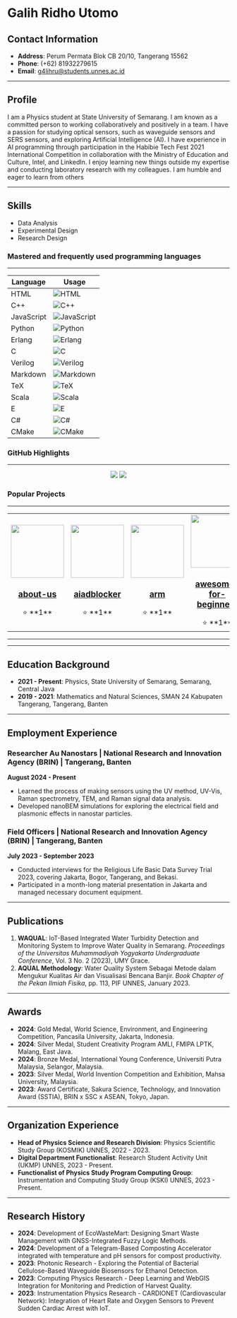 # Galih Ridho Utomo

## Contact Information

- **Address**: Perum Permata Blok CB 20/10, Tangerang 15562  
- **Phone**: (+62) 81932279615  
- **Email**: [g4lihru@students.unnes.ac.id](mailto:g4lihru@students.unnes.ac.id)

---

## Profile

I am a Physics student at State University of Semarang. I am known as a committed person to working collaboratively and positively in a team. I have a passion for studying optical sensors, such as waveguide sensors and SERS sensors, and exploring Artificial Intelligence (AI). I have experience in AI programming through participation in the Habibie Tech Fest 2021 International Competition in collaboration with the Ministry of Education and Culture, Intel, and LinkedIn. I enjoy learning new things outside my expertise and conducting laboratory research with my colleagues. I am humble and eager to learn from others

---

## Skills

- Data Analysis  
- Experimental Design  
- Research Design  

<!-- SKILLS-START -->
### Mastered and frequently used programming languages
---

| Language | Usage |
|---|---|
| HTML | ![HTML](https://img.shields.io/badge/HTML-24%25-brightgreen) |
| C++ | ![C++](https://img.shields.io/badge/C%2B%2B-17%25-brightgreen) |
| JavaScript | ![JavaScript](https://img.shields.io/badge/JavaScript-15%25-brightgreen) |
| Python | ![Python](https://img.shields.io/badge/Python-14%25-brightgreen) |
| Erlang | ![Erlang](https://img.shields.io/badge/Erlang-3%25-brightgreen) |
| C | ![C](https://img.shields.io/badge/C-3%25-brightgreen) |
| Verilog | ![Verilog](https://img.shields.io/badge/Verilog-1%25-brightgreen) |
| Markdown | ![Markdown](https://img.shields.io/badge/Markdown-1%25-brightgreen) |
| TeX | ![TeX](https://img.shields.io/badge/TeX-1%25-brightgreen) |
| Scala | ![Scala](https://img.shields.io/badge/Scala-1%25-brightgreen) |
| E | ![E](https://img.shields.io/badge/E-1%25-brightgreen) |
| C# | ![C#](https://img.shields.io/badge/C%23-1%25-brightgreen) |
| CMake | ![CMake](https://img.shields.io/badge/CMake-1%25-brightgreen) |
<!-- SKILLS-END -->

<!-- GHSTATS-START -->
### GitHub Highlights
---

<div align="center">
  <img src="https://github-readme-stats.vercel.app/api?username=galihru&show_icons=true&theme=dark" />
  <img src="https://github-readme-stats.vercel.app/api/top-langs/?username=galihru&layout=compact&theme=dark" />
</div>
<!-- GHSTATS-END -->

<!-- PROJECTS-START -->
### Popular Projects
---

<table>
<tr>
<td align="center">
  <a href="https://github.com/galihru/about-us">
    <img src="https://avatars.githubusercontent.com/u/92840324?v=4" width="120" />
    <h3>about-us</h3>
  </a>
  ⭐️ **1**

</td>
<td align="center">
  <a href="https://github.com/galihru/aiadblocker">
    <img src="https://avatars.githubusercontent.com/u/92840324?v=4" width="120" />
    <h3>aiadblocker</h3>
  </a>
  ⭐️ **1**

</td>
<td align="center">
  <a href="https://github.com/galihru/arm">
    <img src="https://avatars.githubusercontent.com/u/92840324?v=4" width="120" />
    <h3>arm</h3>
  </a>
  ⭐️ **1**

</td>
<td align="center">
  <a href="https://github.com/galihru/awesome-for-beginners">
    <img src="https://avatars.githubusercontent.com/u/92840324?v=4" width="120" />
    <h3>awesome-for-beginners</h3>
  </a>
  ⭐️ **1**

</td>
<td align="center">
  <a href="https://github.com/galihru/awesome-for-non-programmers">
    <img src="https://avatars.githubusercontent.com/u/92840324?v=4" width="120" />
    <h3>awesome-for-non-programmers</h3>
  </a>
  ⭐️ **1**

</td>
<td align="center">
  <a href="https://github.com/galihru/bem">
    <img src="https://avatars.githubusercontent.com/u/92840324?v=4" width="120" />
    <h3>bem</h3>
  </a>
  ⭐️ **1**

</td>
<td align="center">
  <a href="https://github.com/galihru/codegenerator">
    <img src="https://avatars.githubusercontent.com/u/92840324?v=4" width="120" />
    <h3>codegenerator</h3>
  </a>
  ⭐️ **9**

</td>
<td align="center">
  <a href="https://github.com/galihru/content">
    <img src="https://avatars.githubusercontent.com/u/92840324?v=4" width="120" />
    <h3>content</h3>
  </a>
  ⭐️ **1**

</td>
<td align="center">
  <a href="https://github.com/galihru/CraMind">
    <img src="https://avatars.githubusercontent.com/u/92840324?v=4" width="120" />
    <h3>CraMind</h3>
  </a>
  ⭐️ **1**

</td>
<td align="center">
  <a href="https://github.com/galihru/cv">
    <img src="https://avatars.githubusercontent.com/u/92840324?v=4" width="120" />
    <h3>cv</h3>
  </a>
  ⭐️ **9**

</td>
<td align="center">
  <a href="https://github.com/galihru/cvs">
    <img src="https://avatars.githubusercontent.com/u/92840324?v=4" width="120" />
    <h3>cvs</h3>
  </a>
  ⭐️ **9**

</td>
<td align="center">
  <a href="https://github.com/galihru/drive">
    <img src="https://avatars.githubusercontent.com/u/92840324?v=4" width="120" />
    <h3>drive</h3>
  </a>
  ⭐️ **9**

</td>
<td align="center">
  <a href="https://github.com/galihru/ErlangApp">
    <img src="https://avatars.githubusercontent.com/u/92840324?v=4" width="120" />
    <h3>ErlangApp</h3>
  </a>
  ⭐️ **1**

</td>
<td align="center">
  <a href="https://github.com/galihru/ErlangBuilder">
    <img src="https://avatars.githubusercontent.com/u/92840324?v=4" width="120" />
    <h3>ErlangBuilder</h3>
  </a>
  ⭐️ **1**

</td>
<td align="center">
  <a href="https://github.com/galihru/facemind">
    <img src="https://avatars.githubusercontent.com/u/92840324?v=4" width="120" />
    <h3>facemind</h3>
  </a>
  ⭐️ **24**

</td>
<td align="center">
  <a href="https://github.com/galihru/first-contributions">
    <img src="https://avatars.githubusercontent.com/u/92840324?v=4" width="120" />
    <h3>first-contributions</h3>
  </a>
  ⭐️ **1**

</td>
<td align="center">
  <a href="https://github.com/galihru/flowsense">
    <img src="https://avatars.githubusercontent.com/u/92840324?v=4" width="120" />
    <h3>flowsense</h3>
  </a>
  ⭐️ **1**

</td>
<td align="center">
  <a href="https://github.com/galihru/fnn">
    <img src="https://avatars.githubusercontent.com/u/92840324?v=4" width="120" />
    <h3>fnn</h3>
  </a>
  ⭐️ **10**

</td>
<td align="center">
  <a href="https://github.com/galihru/g4lihru">
    <img src="https://avatars.githubusercontent.com/u/92840324?v=4" width="120" />
    <h3>g4lihru</h3>
  </a>
  ⭐️ **1**

</td>
<td align="center">
  <a href="https://github.com/galihru/g4lihru.github.io">
    <img src="https://avatars.githubusercontent.com/u/92840324?v=4" width="120" />
    <h3>g4lihru.github.io</h3>
  </a>
  ⭐️ **10**

</td>
<td align="center">
  <a href="https://github.com/galihru/galihru">
    <img src="https://avatars.githubusercontent.com/u/92840324?v=4" width="120" />
    <h3>galihru</h3>
  </a>
  ⭐️ **8**

</td>
<td align="center">
  <a href="https://github.com/galihru/galihru.github.io">
    <img src="https://avatars.githubusercontent.com/u/92840324?v=4" width="120" />
    <h3>galihru.github.io</h3>
  </a>
  ⭐️ **10**

</td>
<td align="center">
  <a href="https://github.com/galihru/games">
    <img src="https://avatars.githubusercontent.com/u/92840324?v=4" width="120" />
    <h3>games</h3>
  </a>
  ⭐️ **1**

</td>
<td align="center">
  <a href="https://github.com/galihru/githubiot">
    <img src="https://avatars.githubusercontent.com/u/92840324?v=4" width="120" />
    <h3>githubiot</h3>
  </a>
  ⭐️ **7**

</td>
<td align="center">
  <a href="https://github.com/galihru/githubiotdroid">
    <img src="https://avatars.githubusercontent.com/u/92840324?v=4" width="120" />
    <h3>githubiotdroid</h3>
  </a>
  ⭐️ **1**

</td>
<td align="center">
  <a href="https://github.com/galihru/githubioterl">
    <img src="https://avatars.githubusercontent.com/u/92840324?v=4" width="120" />
    <h3>githubioterl</h3>
  </a>
  ⭐️ **1**

</td>
<td align="center">
  <a href="https://github.com/galihru/githubiotpy">
    <img src="https://avatars.githubusercontent.com/u/92840324?v=4" width="120" />
    <h3>githubiotpy</h3>
  </a>
  ⭐️ **1**

</td>
<td align="center">
  <a href="https://github.com/galihru/githubiotscl">
    <img src="https://avatars.githubusercontent.com/u/92840324?v=4" width="120" />
    <h3>githubiotscl</h3>
  </a>
  ⭐️ **1**

</td>
<td align="center">
  <a href="https://github.com/galihru/gsr">
    <img src="https://avatars.githubusercontent.com/u/92840324?v=4" width="120" />
    <h3>gsr</h3>
  </a>
  ⭐️ **10**

</td>
<td align="center">
  <a href="https://github.com/galihru/hbd">
    <img src="https://avatars.githubusercontent.com/u/92840324?v=4" width="120" />
    <h3>hbd</h3>
  </a>
  ⭐️ **12**

</td>
<td align="center">
  <a href="https://github.com/galihru/hbd.github.io">
    <img src="https://avatars.githubusercontent.com/u/92840324?v=4" width="120" />
    <h3>hbd.github.io</h3>
  </a>
  ⭐️ **9**

</td>
<td align="center">
  <a href="https://github.com/galihru/hydrogel">
    <img src="https://avatars.githubusercontent.com/u/92840324?v=4" width="120" />
    <h3>hydrogel</h3>
  </a>
  ⭐️ **1**

</td>
<td align="center">
  <a href="https://github.com/galihru/iotgithub">
    <img src="https://avatars.githubusercontent.com/u/92840324?v=4" width="120" />
    <h3>iotgithub</h3>
  </a>
  ⭐️ **9**

</td>
<td align="center">
  <a href="https://github.com/galihru/IoTModule">
    <img src="https://avatars.githubusercontent.com/u/92840324?v=4" width="120" />
    <h3>IoTModule</h3>
  </a>
  ⭐️ **9**

</td>
<td align="center">
  <a href="https://github.com/galihru/Lapla">
    <img src="https://avatars.githubusercontent.com/u/92840324?v=4" width="120" />
    <h3>Lapla</h3>
  </a>
  ⭐️ **1**

</td>
<td align="center">
  <a href="https://github.com/galihru/LaplaPy">
    <img src="https://avatars.githubusercontent.com/u/92840324?v=4" width="120" />
    <h3>LaplaPy</h3>
  </a>
  ⭐️ **1**

</td>
<td align="center">
  <a href="https://github.com/galihru/leetcode">
    <img src="https://avatars.githubusercontent.com/u/92840324?v=4" width="120" />
    <h3>leetcode</h3>
  </a>
  ⭐️ **1**

</td>
<td align="center">
  <a href="https://github.com/galihru/library-registry">
    <img src="https://avatars.githubusercontent.com/u/92840324?v=4" width="120" />
    <h3>library-registry</h3>
  </a>
  ⭐️ **9**

</td>
<td align="center">
  <a href="https://github.com/galihru/magvi">
    <img src="https://avatars.githubusercontent.com/u/92840324?v=4" width="120" />
    <h3>magvi</h3>
  </a>
  ⭐️ **1**

</td>
<td align="center">
  <a href="https://github.com/galihru/mapps">
    <img src="https://avatars.githubusercontent.com/u/92840324?v=4" width="120" />
    <h3>mapps</h3>
  </a>
  ⭐️ **1**

</td>
<td align="center">
  <a href="https://github.com/galihru/MentalHealth">
    <img src="https://avatars.githubusercontent.com/u/92840324?v=4" width="120" />
    <h3>MentalHealth</h3>
  </a>
  ⭐️ **15**

</td>
<td align="center">
  <a href="https://github.com/galihru/module">
    <img src="https://avatars.githubusercontent.com/u/92840324?v=4" width="120" />
    <h3>module</h3>
  </a>
  ⭐️ **10**

</td>
<td align="center">
  <a href="https://github.com/galihru/mps20n0040d-arduino">
    <img src="https://avatars.githubusercontent.com/u/92840324?v=4" width="120" />
    <h3>mps20n0040d-arduino</h3>
  </a>
  ⭐️ **1**

</td>
<td align="center">
  <a href="https://github.com/galihru/nesia">
    <img src="https://avatars.githubusercontent.com/u/92840324?v=4" width="120" />
    <h3>nesia</h3>
  </a>
  ⭐️ **1**

</td>
<td align="center">
  <a href="https://github.com/galihru/pechmind">
    <img src="https://avatars.githubusercontent.com/u/92840324?v=4" width="120" />
    <h3>pechmind</h3>
  </a>
  ⭐️ **1**

</td>
<td align="center">
  <a href="https://github.com/galihru/phishing">
    <img src="https://avatars.githubusercontent.com/u/92840324?v=4" width="120" />
    <h3>phishing</h3>
  </a>
  ⭐️ **1**

</td>
<td align="center">
  <a href="https://github.com/galihru/pqcrypto">
    <img src="https://avatars.githubusercontent.com/u/92840324?v=4" width="120" />
    <h3>pqcrypto</h3>
  </a>
  ⭐️ **1**

</td>
<td align="center">
  <a href="https://github.com/galihru/pulsemind">
    <img src="https://avatars.githubusercontent.com/u/92840324?v=4" width="120" />
    <h3>pulsemind</h3>
  </a>
  ⭐️ **1**

</td>
<td align="center">
  <a href="https://github.com/galihru/qualityair">
    <img src="https://avatars.githubusercontent.com/u/92840324?v=4" width="120" />
    <h3>qualityair</h3>
  </a>
  ⭐️ **10**

</td>
<td align="center">
  <a href="https://github.com/galihru/remdev">
    <img src="https://avatars.githubusercontent.com/u/92840324?v=4" width="120" />
    <h3>remdev</h3>
  </a>
  ⭐️ **1**

</td>
<td align="center">
  <a href="https://github.com/galihru/Riset">
    <img src="https://avatars.githubusercontent.com/u/92840324?v=4" width="120" />
    <h3>Riset</h3>
  </a>
  ⭐️ **7**

</td>
<td align="center">
  <a href="https://github.com/galihru/seb-win-refactoring">
    <img src="https://avatars.githubusercontent.com/u/92840324?v=4" width="120" />
    <h3>seb-win-refactoring</h3>
  </a>
  ⭐️ **1**

</td>
<td align="center">
  <a href="https://github.com/galihru/SimulationCrypto">
    <img src="https://avatars.githubusercontent.com/u/92840324?v=4" width="120" />
    <h3>SimulationCrypto</h3>
  </a>
  ⭐️ **1**

</td>
<td align="center">
  <a href="https://github.com/galihru/skills-introduction-to-codeql">
    <img src="https://avatars.githubusercontent.com/u/92840324?v=4" width="120" />
    <h3>skills-introduction-to-codeql</h3>
  </a>
  ⭐️ **1**

</td>
<td align="center">
  <a href="https://github.com/galihru/smarthome">
    <img src="https://avatars.githubusercontent.com/u/92840324?v=4" width="120" />
    <h3>smarthome</h3>
  </a>
  ⭐️ **1**

</td>
<td align="center">
  <a href="https://github.com/galihru/tvm">
    <img src="https://avatars.githubusercontent.com/u/92840324?v=4" width="120" />
    <h3>tvm</h3>
  </a>
  ⭐️ **2**

</td>
<td align="center">
  <a href="https://github.com/galihru/YFS201">
    <img src="https://avatars.githubusercontent.com/u/92840324?v=4" width="120" />
    <h3>YFS201</h3>
  </a>
  ⭐️ **2**

</td>
<td align="center">
  <a href="https://github.com/galihru/Zoom-Automation-Python">
    <img src="https://avatars.githubusercontent.com/u/92840324?v=4" width="120" />
    <h3>Zoom-Automation-Python</h3>
  </a>
  ⭐️ **1**

</td>
</tr>
</table>
<!-- PROJECTS-END -->

---

---

## Education Background

- **2021 - Present**: Physics, State University of Semarang, Semarang, Central Java  
- **2019 - 2021**: Mathematics and Natural Sciences, SMAN 24 Kabupaten Tangerang, Tangerang, Banten  

---

## Employment Experience

### Researcher Au Nanostars | National Research and Innovation Agency (BRIN) | Tangerang, Banten
**August 2024 - Present**  
- Learned the process of making sensors using the UV method, UV-Vis, Raman spectrometry, TEM, and Raman signal data analysis.
- Developed nanoBEM simulations for exploring the electrical field and plasmonic effects in nanostar particles.

### Field Officers | National Research and Innovation Agency (BRIN) | Tangerang, Banten
**July 2023 - September 2023**  
- Conducted interviews for the Religious Life Basic Data Survey Trial 2023, covering Jakarta, Bogor, Tangerang, and Bekasi.
- Participated in a month-long material presentation in Jakarta and managed necessary document equipment.

---

## Publications

1. **WAQUAL**: IoT-Based Integrated Water Turbidity Detection and Monitoring System to Improve Water Quality in Semarang. *Proceedings of the Universitas Muhammadiyah Yogyakarta Undergraduate Conference*, Vol. 3 No. 2 (2023), UMY Grace.
2. **AQUAL Methodology**: Water Quality System Sebagai Metode dalam Mengukur Kualitas Air dan Visualisasi Bencana Banjir. *Book Chapter of the Pekan Ilmiah Fisika*, pp. 113, PIF UNNES, January 2023.

---

## Awards

- **2024**: Gold Medal, World Science, Environment, and Engineering Competition, Pancasila University, Jakarta, Indonesia.  
- **2024**: Silver Medal, Student Creativity Program AMLI, FMIPA LPTK, Malang, East Java.  
- **2024**: Bronze Medal, International Young Conference, Universiti Putra Malaysia, Selangor, Malaysia.  
- **2023**: Silver Medal, World Invention Competition and Exhibition, Mahsa University, Malaysia.  
- **2023**: Award Certificate, Sakura Science, Technology, and Innovation Award (SSTIA), BRIN x SSC x ASEAN, Tokyo, Japan.  

---

## Organization Experience

- **Head of Physics Science and Research Division**: Physics Scientific Study Group (KOSMIK) UNNES, 2022 - 2023.  
- **Digital Department Functionalist**: Research Student Activity Unit (UKMP) UNNES, 2023 - Present.  
- **Functionalist of Physics Study Program Computing Group**: Instrumentation and Computing Study Group (KSKI) UNNES, 2023 - Present.  

---

## Research History

- **2024**: Development of EcoWasteMart: Designing Smart Waste Management with GNSS-Integrated Fuzzy Logic Methods.  
- **2024**: Development of a Telegram-Based Composting Accelerator integrated with temperature and pH sensors for compost productivity.  
- **2023**: Photonic Research - Exploring the Potential of Bacterial Cellulose-Based Waveguide Biosensors for Ethanol Detection.  
- **2023**: Computing Physics Research - Deep Learning and WebGIS Integration for Monitoring and Prediction of Harvest Quality.  
- **2023**: Instrumentation Physics Research - CARDIONET (Cardiovascular Network): Integration of Heart Rate and Oxygen Sensors to Prevent Sudden Cardiac Arrest with IoT.  
